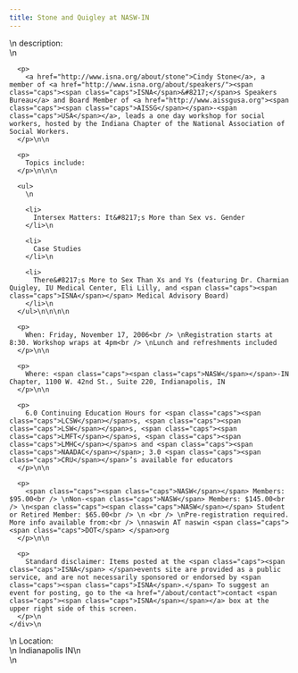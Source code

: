 ```yaml
---
title: Stone and Quigley at NASW-IN
---
```


<div class="flexinode-body flexinode-2">
  <div class="flexinode-textarea-1">
    <div class="form-item">
      \n <label>description:</label><br /> \n 
      
      <p>
        <a href="http://www.isna.org/about/stone">Cindy Stone</a>, a member of <a href="http://www.isna.org/about/speakers/"><span class="caps"><span class="caps">ISNA</span>&#8217;</span>s Speakers Bureau</a> and Board Member of <a href="http://www.aissgusa.org"><span class="caps"><span class="caps">AISSG</span></span>-<span class="caps">USA</span></a>, leads a one day workshop for social workers, hosted by the Indiana Chapter of the National Association of Social Workers.
      </p>\n\n
      
      <p>
        Topics include:
      </p>\n\n\n
      
      <ul>
        \n
        
        <li>
          Intersex Matters: It&#8217;s More than Sex vs. Gender
        </li>\n
        
        <li>
          Case Studies
        </li>\n
        
        <li>
          There&#8217;s More to Sex Than Xs and Ys (featuring Dr. Charmian Quigley, IU Medical Center, Eli Lilly, and <span class="caps"><span class="caps">ISNA</span></span> Medical Advisory Board)
        </li>\n
      </ul>\n\n\n\n
      
      <p>
        When: Friday, November 17, 2006<br /> \nRegistration starts at 8:30. Workshop wraps at 4pm<br /> \nLunch and refreshments included
      </p>\n\n
      
      <p>
        Where: <span class="caps"><span class="caps">NASW</span></span>-IN Chapter, 1100 W. 42nd St., Suite 220, Indianapolis, IN
      </p>\n\n
      
      <p>
        6.0 Continuing Education Hours for <span class="caps"><span class="caps">LCSW</span></span>s, <span class="caps"><span class="caps">LSW</span></span>s, <span class="caps"><span class="caps">LMFT</span></span>s, <span class="caps"><span class="caps">LMHC</span></span>s and <span class="caps"><span class="caps">NAADAC</span></span>; 3.0 <span class="caps"><span class="caps">CRU</span></span>’s available for educators
      </p>\n\n
      
      <p>
        <span class="caps"><span class="caps">NASW</span></span> Members: $95.00<br /> \nNon-<span class="caps">NASW</span> Members: $145.00<br /> \n<span class="caps"><span class="caps">NASW</span></span> Student or Retired Member: $65.00<br /> \n <br /> \nPre-registration required. More info available from:<br /> \nnaswin AT naswin <span class="caps"><span class="caps">DOT</span> </span>org
      </p>\n\n
      
      <p>
        Standard disclaimer: Items posted at the <span class="caps"><span class="caps">ISNA</span> </span>events site are provided as a public service, and are not necessarily sponsored or endorsed by <span class="caps"><span class="caps">ISNA</span>.</span> To suggest an event for posting, go to the <a href="/about/contact">contact <span class="caps"><span class="caps">ISNA</span></span></a> box at the upper right side of this screen.
      </p>\n
    </div>\n
  </div>
  
  <div class="flexinode-textfield-2">
    <div class="form-item">
      \n <label>Location:</label><br /> \n Indianapolis IN\n
    </div>\n
  </div>
</div>